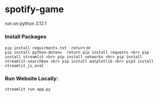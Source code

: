# spotify-game

run on python 3.12.1
### Install Packages
``
pip install requirments.txt  return
``
or <br>
``
pip install python-dotenv  return
pip install requests <br>
pip install streamlit <br>
pip install networkx <br>
pip install streamlit-searchbox <br>
pip install matplotlib <br>
pip3 install streamlit_js_eval
``

### Run Website Locally:
``
streamlit run app.py
``
